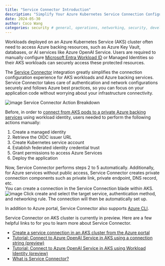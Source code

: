 ```yaml
---
title: "Service Connector Introduction"
description: "Simplify Your Azure Kubernetes Service Connection Configuration with Service Connector"
date: 2024-05-30
author: Coco Wang
categories: security # general, operations, networking, security, developer topics, add-ons
---
```

Workloads deployed on an Azure Kubernetes Service (AKS) cluster often need to access Azure backing resources, such as Azure Key Vault, databases, or AI services like Azure OpenAI Service. Users are required to manually configure [Microsoft Entra Workload ID](https://learn.microsoft.com/en-us/entra/workload-id/workload-identities-overview) or Managed Identities so their AKS workloads can securely access these protected resources.

The [Service Connector](https://learn.microsoft.com/en-us/azure/service-connector/overview) integration greatly simplifies the connection configuration experience for AKS workloads and Azure backing services. Service Connector takes care of authentication and network configurations securely and follows Azure best practices, so you can focus on your application code without worrying about your infrastructure connectivity.
 
![image](https://github.com/CocoWang-wql/AKS/assets/45681473/8c146088-0bd9-4095-a0c2-c802a135b4c2)
Service Connector Action Breakdown     

Before, in order to [connect from AKS pods to a private Azure backing services](https://learn.microsoft.com/en-us/azure/aks/workload-identity-deploy-cluster) using workload identity, users needed to perform the following actions manually:
1.	Create a managed identity
2.	Retrieve the OIDC issuer URL
3.	Create Kubernetes service account
4.	Establish federated identity credential trust
5.	Grant permissions to access Azure Services
6.	Deploy the application

Now, Service Connector performs steps 2 to 5 automatically. Additionally, for Azure services without public access, Service Connector creates private connection components such as private link, private endpoint, DNS record, etc.   
You can create a connection in the Service Connection blade within AKS.
![image](https://github.com/CocoWang-wql/AKS/assets/45681473/8cb37a39-9e1b-4423-9ffa-9a928fd7d486)
Click create and select the target service, authentication method, and networking rule. The connection will then be automatically set up. 

In addition to Azure portal, Service Connector also supports [Azure CLI](https://learn.microsoft.com/en-us/azure/service-connector/quickstart-cli-aks-connection?tabs=Using-access-key).

Service Connector on AKS cluster is currently in preview. Here are a few helpful links to for you to learn more about Service Connector.
-	[Create a service connection in an AKS cluster from the Azure portal](https://learn.microsoft.com/en-us/azure/service-connector/quickstart-portal-aks-connection?tabs=UMI)
-	[Tutorial: Connect to Azure OpenAI Service in AKS using a connection string (preview)](https://aka.ms/service-connector-aks-openai-connection-string)
-	[Tutorial: Connect to Azure OpenAI Service in AKS using Workload Identity (preview)](https://aka.ms/service-connector-aks-openai-workload-identity)
-	[What is Service Connector?](https://learn.microsoft.com/en-us/azure/service-connector/overview)

